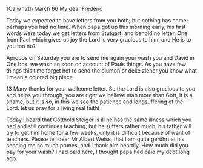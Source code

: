  1Calw 12th March 66
My dear Frederic

Today we expected to have letters from you both; but nothing has come; perhaps you had no time. When papa got up this morning early, his first words were today we get letters from Stutgart! and behold no letter, One from Paul which gives us joy the Lord is very gracious to him: and He is to you too no?

Apropos on Saturday you are to send me again your wash you and David in One box. we wash so soon on account of Pauls things. As you have few things this time forget not to send the plumon or deke zieher you know what I mean a colored big piece.

13 Many thanks for your wellcome letter. So the Lord is also gracious to you and helps you through, you are right we believe man more than Gott, it is a shame; but it is so, in this we see the patience and longsuffering of the Lord. let us pray for a living real faith!

Today I heard that Gotthold Steiger is ill he has the same illness which you had and still continues teaching; but he suffers rather much, his father will try to get him home for a few weeks, only it is difficult because of want of teachers. Please tell dear Mr Albert Weiss, that I am quite gerührt at his sending me so much prunes, and I thank him heartily. How much did you pay for your wash? I had paid here, I thought papa had paid my debt long ago.
